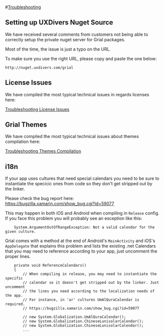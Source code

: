 #<a name="grial-troubleshooting" href="#grial-troubleshooting" class="iconTitle">Troubleshooting </a>

## Setting up UXDivers Nuget Source

We have received several comments from customers not being able to correctly setup the private nuget server for Grial packages.

Most of the time, the issue is just a typo on the URL.

To make sure you use the right URL, please copy and paste the one below:

`http://nuget.uxdivers.com/grial`

## License Issues

We have compiled the most typical technical issues in regards licenses here:

[Troubleshooting License Issues](/Grial-UI-Kit-Support/#grial-uikit-overview-grial-first-run-troubleshooting-license-issues)

## Grial Themes

We have compiled the most typical technical issues about themes compilation here:

[Troubleshooting Themes Compilation](/Grial-UI-Kit-Support/#grial-uikit-overview-theme-and-branding-of-your-app-troubleshooting-themes-compilation)

## i18n

If your app uses cultures that need special calendars you need to be sure to instantiate the specicic ones from code so they 
don't get stripped out by the linker. 

Please check the bug report here: https://bugzilla.xamarin.com/show_bug.cgi?id=59077

This may happen in both iOS and Android when compiling in `Release` config. If you face this problem you will probably see
an exception like this:

```
    System.ArgumentOutOfRangeException: Not a valid calendar for the given culture.
```

Grial comes with a method at the end of Android's `MainActivity` and iOS's `AppDelegate` that explains this problem and lists
the existing .net Calendars that you may need to reference according to your app, just uncomment the proper lines.

```
    private void ReferenceCalendars()
    {
        // When compiling in release, you may need to instantiate the specific
        // calendar so it doesn't get stripped out by the linker. Just uncomment
        // the lines you need according to the localization needs of the app.
        // For instance, in 'ar' cultures UmAlQuraCalendar is required.
        // https://bugzilla.xamarin.com/show_bug.cgi?id=59077

        // new System.Globalization.UmAlQuraCalendar();
        // new System.Globalization.ChineseLunisolarCalendar();
        // new System.Globalization.ChineseLunisolarCalendar();
        ...
```